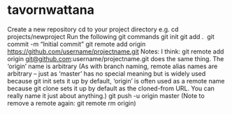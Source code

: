 # tavornwattana

Create a new repository
cd to your project directory e.g. cd projects/newproject
Run the following git commands
git init
git add .
 git commit -m “Initial commit”
git remote add origin https://github.com/username/projectname.git
Notes:
I think: git remote add origin git@github.com:username/projectname.git does the same thing.
The ‘origin’ name is arbitrary (As with branch naming, remote alias names are arbitrary – just as ‘master’ has no special meaning but is widely used because git init sets it up by default, ‘origin’ is often used as a remote name because git clone sets it up by default as the cloned-from URL. You can really name it just about anything.)
git push -u origin master
(Note to remove a remote again: git remote rm origin)
